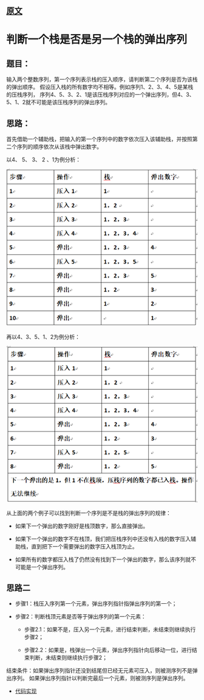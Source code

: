 
## [原文](https://www.jianshu.com/p/e39ff6a1b3ee)

# 判断一个栈是否是另一个栈的弹出序列

## 题目：
输入两个整数序列，第一个序列表示栈的压入顺序，请判断第二个序列是否为该栈的弹出顺序。
假设压入栈的所有数字均不相等。例如序列1、2、3、4、5是某栈的压栈序列，
序列4、5、3、2、1是该压栈序列对应的一个弹出序列，但4、3、5、1、2就不可能是该压栈序列的弹出序列。

## 思路：

首先借助一个辅助栈，把输入的第一个序列中的数字依次压入该辅助栈，并按照第二个序列的顺序依次从该栈中弹出数字。

以4、 5、 3、 2 、1为例分析：

![](../images/coding_offer/stack_1.png)


再以4、3、5、1、2为例分析：

![](../images/coding_offer/stack_2.png)


从上面的两个例子可以找到判断一个序列是不是栈的弹出序列的规律：

- 如果下一个弹出的数字刚好是栈顶数字，那么直接弹出。

- 如果下一个弹出的数字不在栈顶，我们把压栈序列中还没有入栈的数字压入辅助栈，直到把下一个需要弹出的数字压入栈顶为止。

- 如果所有的数字都压入栈了仍然没有找到下一个弹出的数字，那么该序列就不可能是一个弹出序列。
 
## 思路二

- 步骤1：栈压入序列第一个元素，弹出序列指针指弹出序列的第一个；

- 步骤2：判断栈顶元素是否等于弹出序列的第一个元素：     
  
  - 步骤2.1：如果不是，压入另一个元素，进行结束判断，未结束则继续执行步骤2；
  
  - 步骤2.2：如果是，栈弹出一个元素，弹出序列指针向后移动一位，进行结束判断，未结束则继续执行步骤2；

结束条件：如果弹出序列指针还没到结尾但已经无元素可压入，则被测序列不是弹出序列。
         如果弹出序列指针以判断完最后一个元素，则被测序列是弹出序列。
         

- [代码实现](/algorithms-demo/src/main/java/space/pankui/coding/interviews/No22_IsPopOrder.java)